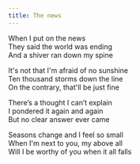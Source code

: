 ```yaml
---
title: The news
---
```


When I put on the news  
They said the world was ending  
And a shiver ran down my spine  

It's not that I'm afraid of no sunshine  
Ten thousand storms down the line  
On the contrary, that'll be just fine  

There’s a thought I can’t explain  
I pondered it again and again  
But no clear answer ever came  

Seasons change and I feel so small  
When I'm next to you, my above all  
Will I be worthy of you when it all falls  

